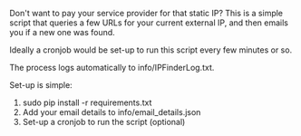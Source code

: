 Don't want to pay your service provider for that static IP? This is a simple script that queries a few URLs for your current external IP, and then emails you if a new one was found.

Ideally a cronjob would be set-up to run this script every few minutes or so.

The process logs automatically to info/IPFinderLog.txt.

Set-up is simple:

1) sudo pip install -r requirements.txt
2) Add your email details to info/email_details.json
3) Set-up a cronjob to run the script (optional)